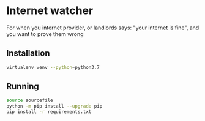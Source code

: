 # Internet watcher

For when you internet provider, or landlords says: "your internet is fine", and you want to prove them wrong

## Installation

```bash
virtualenv venv --python=python3.7
```

## Running 

```bash
source sourcefile
python -m pip install --upgrade pip
pip install -r requirements.txt
```